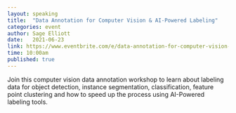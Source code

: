 ```yaml
---
layout: speaking
title:  "Data Annotation for Computer Vision & AI-Powered Labeling"
categories: event
author: Sage Elliott
date:   2021-06-23
link: https://www.eventbrite.com/e/data-annotation-for-computer-vision-ai-powered-labeling-live-demo-tickets-157878903049?aff=sage
time: 10:00am
published: true
---
```


Join this computer vision data annotation workshop to learn about labeling data for object detection, instance segmentation, classification, feature point clustering and how to speed up the process using AI-Powered labeling tools.